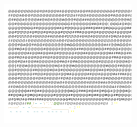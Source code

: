 <p align="center"><a href="https://adventofcode.com/2022"><img src="calendar.svg" width="80%" /></a></p>

